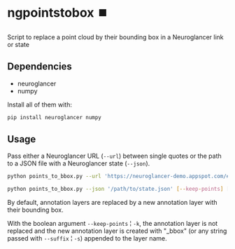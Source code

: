 # ngpointstobox ⏹️
Script to replace a point cloud by their bounding box in a Neuroglancer link or state

## Dependencies

- neuroglancer
- numpy

Install all of them with:

```bash
pip install neuroglancer numpy
```

## Usage

Pass either a Neuroglancer URL (`--url`) between single quotes or the path to a JSON file with a Neuroglancer state (`--json`).

```bash
python points_to_bbox.py --url 'https://neuroglancer-demo.appspot.com/#!...' [--keep-points] [--suffix "_bbox"]
```

```bash
python points_to_bbox.py --json '/path/to/state.json' [--keep-points] [--suffix "_bbox"]
```

By default, annotation layers are replaced by a new annotation layer with their bounding box.

With the boolean argument `--keep-points` ¦ `-k`, the annotation layer is not replaced and the new annotation layer is created with "_bbox" (or any string passed with `--suffix` ¦ `-s`) appended to the layer name.
